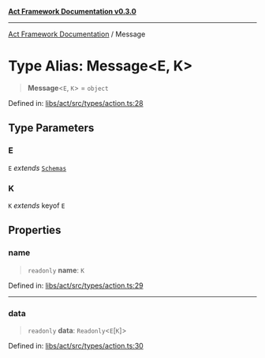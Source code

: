 [**Act Framework Documentation v0.3.0**](../README.md)

***

[Act Framework Documentation](../globals.md) / Message

# Type Alias: Message\<E, K\>

> **Message**\<`E`, `K`\> = `object`

Defined in: [libs/act/src/types/action.ts:28](https://github.com/Rotorsoft/act-root/blob/44434ac9e20b81fc5bbda127e1633a974aa78bcb/libs/act/src/types/action.ts#L28)

## Type Parameters

### E

`E` *extends* [`Schemas`](Schemas.md)

### K

`K` *extends* keyof `E`

## Properties

### name

> `readonly` **name**: `K`

Defined in: [libs/act/src/types/action.ts:29](https://github.com/Rotorsoft/act-root/blob/44434ac9e20b81fc5bbda127e1633a974aa78bcb/libs/act/src/types/action.ts#L29)

***

### data

> `readonly` **data**: `Readonly`\<`E`\[`K`\]\>

Defined in: [libs/act/src/types/action.ts:30](https://github.com/Rotorsoft/act-root/blob/44434ac9e20b81fc5bbda127e1633a974aa78bcb/libs/act/src/types/action.ts#L30)
